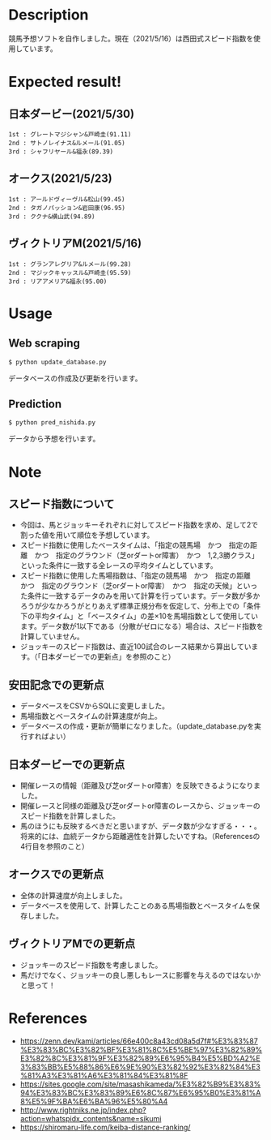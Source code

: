 # Description
競馬予想ソフトを自作しました。現在（2021/5/16）は西田式スピード指数を使用しています。

# Expected result!
## 日本ダービー(2021/5/30)
```
1st : グレートマジシャン&戸崎圭(91.11)
2nd : サトノレイナス&ルメール(91.05)
3rd : シャフリヤール&福永(89.39)
```
## オークス(2021/5/23)
```
1st : アールドヴィーヴル&松山(99.45)
2nd : タガノパッション&岩田康(96.95)
3rd : ククナ&横山武(94.89)
```
## ヴィクトリアM(2021/5/16)
```
1st : グランアレグリア&ルメール(99.28)
2nd : マジックキャッスル&戸崎圭(95.59)
3rd : リアアメリア&福永(95.00)
```

# Usage
## Web scraping
```
$ python update_database.py
```
データベースの作成及び更新を行います。
## Prediction
```
$ python pred_nishida.py
```
データから予想を行います。

# Note
## スピード指数について
- 今回は、馬とジョッキーそれぞれに対してスピード指数を求め、足して2で割った値を用いて順位を予想しています。
- スピード指数に使用したベースタイムは、「指定の競馬場　かつ　指定の距離　かつ　指定のグラウンド（芝orダートor障害）　かつ　1,2,3勝クラス」といった条件に一致する全レースの平均タイムとしています。
- スピード指数に使用した馬場指数は、「指定の競馬場　かつ　指定の距離　かつ　指定のグラウンド（芝orダートor障害）　かつ　指定の天候」といった条件に一致するデータのみを用いて計算を行っています。データ数が多かろうが少なかろうがとりあえず標準正規分布を仮定して、分布上での「条件下の平均タイム」と「ベースタイム」の差×10を馬場指数として使用しています。データ数が1以下である（分散がゼロになる）場合は、スピード指数を計算していません。
- ジョッキーのスピード指数は、直近100試合のレース結果から算出しています。（「日本ダービーでの更新点」を参照のこと）
## 安田記念での更新点
- データベースをCSVからSQLに変更しました。
- 馬場指数とベースタイムの計算速度が向上。
- データベースの作成・更新が簡単になりました。（update_database.pyを実行すればよい）
## 日本ダービーでの更新点
- 開催レースの情報（距離及び芝orダートor障害）を反映できるようになりました。
- 開催レースと同様の距離及び芝orダートor障害のレースから、ジョッキーのスピード指数を計算しました。
- 馬のほうにも反映するべきだと思いますが、データ数が少なすぎる・・・。将来的には、血統データから距離適性を計算したいですね。（Referencesの4行目を参照のこと）
## オークスでの更新点
- 全体の計算速度が向上しました。
- データベースを使用して、計算したことのある馬場指数とベースタイムを保存しました。
## ヴィクトリアMでの更新点
- ジョッキーのスピード指数を考慮しました。
- 馬だけでなく、ジョッキーの良し悪しもレースに影響を与えるのではないかと思って！

# References
- https://zenn.dev/kami/articles/66e400c8a43cd08a5d7f#%E3%83%87%E3%83%BC%E3%82%BF%E3%81%8C%E5%BE%97%E3%82%89%E3%82%8C%E3%81%9F%E3%82%89%E6%95%B4%E5%BD%A2%E3%83%BB%E5%88%86%E6%9E%90%E3%82%92%E3%82%84%E3%81%A3%E3%81%A6%E3%81%84%E3%81%8F
- https://sites.google.com/site/masashikameda/%E3%82%B9%E3%83%94%E3%83%BC%E3%83%89%E6%8C%87%E6%95%B0%E3%81%A8%E5%9F%BA%E6%BA%96%E5%80%A4
- http://www.rightniks.ne.jp/index.php?action=whatspidx_contents&name=sikumi
- https://shiromaru-life.com/keiba-distance-ranking/